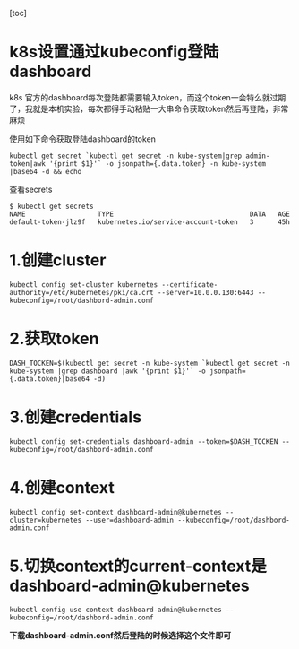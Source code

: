 [toc]



# k8s设置通过kubeconfig登陆dashboard

k8s 官方的dashboard每次登陆都需要输入token，而这个token一会特么就过期了，我就是本机实验，每次都得手动粘贴一大串命令获取token然后再登陆，非常麻烦

使用如下命令获取登陆dashboard的token

```shell
kubectl get secret `kubectl get secret -n kube-system|grep admin-token|awk '{print $1}'` -o jsonpath={.data.token} -n kube-system |base64 -d && echo
```





查看secrets

```shell
$ kubectl get secrets 
NAME                  TYPE                                  DATA   AGE
default-token-jlz9f   kubernetes.io/service-account-token   3      45h
```



# 1.创建cluster

```shell
kubectl config set-cluster kubernetes --certificate-authority=/etc/kubernetes/pki/ca.crt --server=10.0.0.130:6443 --kubeconfig=/root/dashbord-admin.conf
```



# 2.获取token

```shell
DASH_TOCKEN=$(kubectl get secret -n kube-system `kubectl get secret -n kube-system |grep dashboard |awk '{print $1}'` -o jsonpath={.data.token}|base64 -d)
```



# 3.创建credentials

```shell
kubectl config set-credentials dashboard-admin --token=$DASH_TOCKEN --kubeconfig=/root/dashbord-admin.conf
```



# 4.创建context

```shell
kubectl config set-context dashboard-admin@kubernetes --cluster=kubernetes --user=dashboard-admin --kubeconfig=/root/dashbord-admin.conf
```



# 5.切换context的current-context是dashboard-admin@kubernetes

```shell
kubectl config use-context dashboard-admin@kubernetes --kubeconfig=/root/dashbord-admin.conf
```



**下载dashboard-admin.conf然后登陆的时候选择这个文件即可**